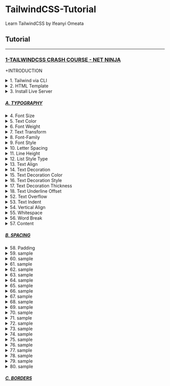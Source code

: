 # TailwindCSS-Tutorial
Learn TailwindCSS by Ifeanyi Omeata

## Tutorial

---

### [1-TAILWINDCSS CRASH COURSE - NET NINJA](#)

+INTRODUCTION

<details>
  <summary>1. Tailwind via CLI </summary>

Check Node Version:

```bash
node -v
```

Create package.json file:

```bash
npm init -y
```

Install Tailwind CSS:

```bash
npm install -D tailwindcss
```

Create a tailwind.config.js file:

```bash
npx tailwindcss init
```

Configure your template paths:

tailwind.config.js:

```javascript
/** @type {import('tailwindcss').Config} */
module.exports = {
  content: ["./public/*.{html,js}"],
  //content: ["./src/**/*.{html,js}"],
  theme: {
    extend: {},
  },
  plugins: [],
}
```

Add the Tailwind directives to your CSS:

src/styles.css:

```css
@tailwind base;
@tailwind components;
@tailwind utilities;
```

Setup Package.json build:

package.json:

```json
"scripts": {
    "build-css": "tailwindcss build -i src/styles.css -o public/styles.css --watch"
  },
```

```json
{
  "name": "ninjafood",
  "version": "1.0.0",
  "description": "",
  "main": "index.js",
  "scripts": {
    "build-css": "tailwindcss build -i src/styles.css -o public/styles.css --watch"
  },
  "keywords": [],
  "author": "",
  "license": "ISC",
  "devDependencies": {
    "tailwindcss": "^3.2.4"
  }
}
```

Start the Tailwind CLI build process:

```bash
npm run build-css
```

```bash
npx tailwindcss -i ./src/styles.css -o ./public/styles.css --watch
npx tailwindcss -i ./src/input.css -o ./dist/output.css --watch
```

Compile and minify your CSS for production:

```bash
npx tailwindcss -i ./src/styles.css -o ./public/styles.css --minify
```

</details>

<details>
  <summary>2. HTML Template</summary>

public/index.html:

```html
<html lang="en">
<head>
  <meta charset="UTF-8">
  <meta name="viewport" content="width=device-width, initial-scale=1.0">
  <title>Document</title>
  <link rel="stylesheet" href="styles.css">
</head>
<body class="text-gray-600">

    <div>
        <div>
        <nav>
            <div>
            <h1 class="font-bold uppercase">
                <a href="/">Food Ninja</a>
            </h1>
            </div>
            <ul>
            <li class="text-gray-700 font-bold">
                <a href="#">
                <span>Home</span>
                </a>
            </li>
            <li>
                <a href="#">
                <span>About</span>
                </a>
            </li>
            <li>
                <a href="#">
                <span>Contact</span>
                </a>
            </li>
            </ul>
        </nav>
        </div>

        <main>
        <div>
            <a href="#">Log in</a>
            <a href="#">Sign up</a>
        </div>

        <header>
            <h2 class="text-gray-700 text-6xl font-semibold">Recipes</h2>
            <h3 class="text-2xl font-semibold">For Ninjas</h3>
        </header>

        <div>
            <h4 class="font-bold">Latest Recipes</h4>

            <div>
            <!-- cards go here -->
            <div>
                <img src="img/stew.jpeg" alt="stew">
                <div>
                <span>5 Bean Chili Stew</span>
                <span>Recipe by Mario</span>
                </div>
            </div>
            </div>

            <h4 class="font-bold">Most Popular</h4>

            <div>
            <!-- cards go here -->
            </div>
        </div>

        <div>
            <div>Load more</div>
        </div>
        </main>
    </div>

</body>
</html>
```

</details>

<details>
  <summary>3. Install Live Server</summary>

```bash
npm install -g live-server
```

Run Live Server:

```bash
live-server public
```

</details>

##### [A. TYPOGRAPHY](#)

<details>
  <summary>4. Font Size</summary>

```html
<p class="text-sm ...">The quick brown fox ...</p>
<p class="text-base ...">The quick brown fox ...</p>
<p class="text-lg ...">The quick brown fox ...</p>
<p class="text-xl ...">The quick brown fox ...</p>
<p class="text-2xl ...">The quick brown fox ...</p>
```

```bash
Class                   Properties

text-xs	                font-size: 0.75rem; /* 12px */
                        line-height: 1rem; /* 16px */

text-sm	                font-size: 0.875rem; /* 14px */
                        line-height: 1.25rem; /* 20px */

text-base	            font-size: 1rem; /* 16px */
                        line-height: 1.5rem; /* 24px */

text-lg	                font-size: 1.125rem; /* 18px */
                        line-height: 1.75rem; /* 28px */

text-xl	                font-size: 1.25rem; /* 20px */
                        line-height: 1.75rem; /* 28px */

text-2xl	            font-size: 1.5rem; /* 24px */
                        line-height: 2rem; /* 32px */

text-3xl	            font-size: 1.875rem; /* 30px */
                        line-height: 2.25rem; /* 36px */

text-4xl	            font-size: 2.25rem; /* 36px */
                        line-height: 2.5rem; /* 40px */

text-5xl	            font-size: 3rem; /* 48px */
                        line-height: 1;

text-6xl	            font-size: 3.75rem; /* 60px */
                        line-height: 1;

text-7xl	            font-size: 4.5rem; /* 72px */
                        line-height: 1;

text-8xl	            font-size: 6rem; /* 96px */
                        line-height: 1;

text-9xl	            font-size: 8rem; /* 128px */
                        line-height: 1;
```

On Hover:

```html
<a class="text-4xl hover:text-base" href="/">Food Ninja</a>

<p class="text-sm hover:text-base">
  <!-- ... -->
</p>
```

On Media queries:

```html
<a class="text-4xl lg:text-9xl" href="/">Food Ninja</a>

<p class="text-sm md:text-base">
  <!-- ... -->
</p>
```

```html

Breakpoint prefix	        Minimum width	        CSS
sm	                        640px	                @media (min-width: 640px) { ... }
md	                        768px	                @media (min-width: 768px) { ... }
lg	                        1024px	                @media (min-width: 1024px) { ... }
xl	                        1280px	                @media (min-width: 1280px) { ... }
2xl	                        1536px	                @media (min-width: 1536px) { ... }
```



Font Size Custom Values:

```html
<a class="text-base lg:text-5base" href="/">Food Ninja</a>
```

tailwind.config.js:

```js
/** @type {import('tailwindcss').Config} */
module.exports = {
  content: ["./public/*.{html,js}"],
  theme: {
    fontSize: {
      'xs': '.75rem',
      'sm': '.875rem',
      'base': '1rem',
      '2base': '2rem',
      '3base': '3rem',
      '4base': '4rem',
      '5base': '5rem',
      'lg': '1.125rem',
      'xl': '1.25rem',
      '2xl': '1.5rem',
      '3xl': '1.875rem',
      '4xl': '2.25rem',
      '5xl': '3rem',
      '6xl': '3.75rem',
      '7xl': '4.5rem',
      '8xl': '6rem',
      '9xl': '8rem',
    },
    extend: {},
  },
  plugins: [],
}
```

Providing a default line-height:

The form => [fontSize, lineHeight]

```js
module.exports = {
  theme: {
    fontSize: {
      sm: ['14px', '20px'],
      base: ['16px', '24px'],
      lg: ['20px', '28px'],
      xl: ['24px', '32px'],
    }
  }
}
```

Also provide default letter-spacing and font-weight values:

The form => [fontSize, { lineHeight?, letterSpacing?, fontWeight? }]

```js
module.exports = {
  theme: {
    fontSize: {
      '2xl': ['1.5rem', {
        lineHeight: '2rem',
        letterSpacing: '-0.01em',
        fontWeight: '500',
      }],
      '3xl': ['1.875rem', {
        lineHeight: '2.25rem',
        letterSpacing: '-0.02em',
        fontWeight: '700',
      }],
    }
  }
}
```

Exact Values:

```html
<a class="text-[32px] lg:text-[8rem]" href="/">Food Ninja</a>

<p class="text-[14px]">
  <!-- ... -->
</p>
```

</details>

<details>
  <summary>5. Text Color</summary>

```html
<p class="text-sky-400">The quick brown fox...</p>
```

```bash
text-sky-50
text-sky-100
text-sky-200
text-sky-300
text-sky-400
text-sky-500
text-sky-600
text-sky-700
text-sky-800
text-sky-900
```

Color Choices:

```bash
text-slate-50
text-gray-50
text-zinc-50
text-neutral-50
text-stone-50
text-red-50
text-orange-50
text-amber-50
text-yellow-50
text-lime-50
text-green-50
text-emerald-50
text-teal-50
text-cyan-50
text-sky-50
text-blue-50
text-indigo-50
text-violet-50
text-purple-50
text-fuchsia-50
text-pink-50
text-rose-50
```

Default Color settings:

```html
text-inherit
text-current
text-transparent
text-black
text-white
```

Text Color Opacity:

```html
<p class="text-sky-400/100">The quick brown fox...</p>
<p class="text-sky-400/75">The quick brown fox...</p>
<p class="text-sky-400/50">The quick brown fox...</p>
<p class="text-sky-400/25">The quick brown fox...</p>
<p class="text-sky-400/0">The quick brown fox...</p>
```

```html
<p class="text-blue-600/[.06]">The quick brown fox...</p>
```

On Hover:

```html
<p class="text-slate-400 hover:text-sky-400">The quick brown fox...</p>
```

On Media queries:

```html
<p class="text-slate-400 lg:text-sky-400">The quick brown fox...</p>
```

Custom Values:

```html
<h2 class="text-exclusive text-6xl font-semibold">Recipes</h2>
```

tailwind.config.js:

```js
module.exports = {
  theme: {
    extend: {
      colors: {
        'exclusive': '#243c5a',
      },
    }
  }
}
```

Exact Values:

```html
<h2 class="text-[#50d71e] text-6xl font-semibold">Recipes</h2>

<p class="text-[#50d71e]">
  <!-- ... -->
</p>
```

</details>

<details>
  <summary>6. Font Weight</summary>

```html
Class                           Properties

font-thin	                    font-weight: 100;
font-extralight	                    font-weight: 200;
font-light	                    font-weight: 300;
font-normal	                    font-weight: 400;
font-medium	                    font-weight: 500;
font-semibold	                    font-weight: 600;
font-bold	                    font-weight: 700;
font-extrabold	                    font-weight: 800;
font-black	                    font-weight: 900;
```

```html
<p class="font-light ...">The quick brown fox ...</p>
<p class="font-normal ...">The quick brown fox ...</p>
<p class="font-medium ...">The quick brown fox ...</p>
<p class="font-semibold ...">The quick brown fox ...</p>
<p class="font-bold ...">The quick brown fox ...</p>
```

Custom Values:

```html
<h2 class="text-[#30638E] text-6xl font-extreme">Recipes</h2>
```

tailwind.config.js:

```js
module.exports = {
  theme: {
    fontWeight: {
      hairline: 100,
      'extra-light': 100,
      thin: 200,
      light: 300,
      normal: 400,
      medium: 500,
      semibold: 600,
      bold: 700,
      extrabold: 800,
      'extra-bold': 800,
      black: 900,
      'extreme': 900,
    }
  }
}
```

Exact Values:

```html
<h2 class="text-[#30638E] text-6xl font-[900]">Recipes</h2>

<p class="font-[100]">
  <!-- ... -->
</p>
```

</details>

<details>
  <summary>7. Text Transform</summary>

```html
Class                       Properties
uppercase	                text-transform: uppercase;
lowercase	                text-transform: lowercase;
capitalize	                text-transform: capitalize;
normal-case	                text-transform: none;
```

```html
<p class="normal-case ...">The quick brown fox ...</p>
<p class="uppercase ...">The quick brown fox ...</p>
<p class="lowercase ...">The quick brown fox ...</p>
<p class="capitalize ...">The quick brown fox ...</p>
```

On Hover:

```html
<h2 class="text-[#30638E] text-6xl font-[900] hover:uppercase">Recipes</h2>
```

On Media queries:

```html
<h2 class="text-[#30638E] text-6xl font-[900] lg:uppercase">Recipes</h2>
```

</details>

<details>
  <summary>8. Font-Family</summary>

```html
Class                       Properties

font-sans	                font-family: ui-sans-serif, system-ui, -apple-system,
                            BlinkMacSystemFont, "Segoe UI", Roboto, "Helvetica Neue", Arial, "Noto Sans", sans-serif, "Apple Color Emoji", "Segoe UI Emoji", "Segoe UI Symbol", "Noto Color Emoji";
font-serif	                font-family: ui-serif, Georgia, Cambria, "Times New Roman",
                            Times, serif;
font-mono	                font-family: ui-monospace, SFMono-Regular, Menlo, Monaco,
                            Consolas, "Liberation Mono", "Courier New", monospace;
```

```html
<p class="font-sans ...">The quick brown fox ...</p>
<p class="font-serif ...">The quick brown fox ...</p>
<p class="font-mono ...">The quick brown fox ...</p>
```

On Hover:

```html
<p class="font-sans hover:font-serif">
  <!-- ... -->
</p>
```

On Media queries:

```html
<p class="font-sans md:font-serif">
  <!-- ... -->
</p>
```

Custom Values:

tailwind.config.js:

```js
module.exports = {
  theme: {
    fontFamily: {
      'sans': ['ui-sans-serif', 'system-ui', ...],
      'serif': ['ui-serif', 'Georgia', ...],
      'mono': ['ui-monospace', 'SFMono-Regular', ...],
      'display': ['Oswald', ...],
      'body': ['"Open Sans"', ...],
    }
  }
}
```

```js
{
  // Array format:
  'sans': ['Helvetica', 'Arial', 'sans-serif'],

  // Comma-delimited format:
  'sans': 'Helvetica, Arial, sans-serif',
}
```

Exact Values:

```html
<h2 class="text-[#30638E] text-6xl font-[900] lg:uppercase font-['Open_Sans']">Recipes</h2>

<p class="font-['Open_Sans']">
  <!-- ... -->
</p>
```

Base Values:

styles.css:

```css
@tailwind base;
@tailwind components;
@tailwind utilities;

@layer base {
  html {
    font-family: Proxima Nova, system-ui, sans-serif;
  }
}
```

</details>

<details>
  <summary>9. Font Style </summary>

```html
Class               Properties

italic	            font-style: italic;
not-italic	        font-style: normal;
```

```html
<p class="italic ...">The quick brown fox ...</p>
<p class="not-italic ...">The quick brown fox ...</p>
```

On Hover:

```html
<h2 class="text-[#30638E] text-6xl font-[900] hover:italic">Recipes</h2>

<p class="italic hover:not-italic">
  <!-- ... -->
</p>
```

On Media queries:

```html
<h2 class="text-[#30638E] text-6xl font-[900] lg:italic">Recipes</h2>

<p class="italic md:not-italic">
  <!-- ... -->
</p>
```

</details>

<details>
  <summary>10. Letter Spacing</summary>

```html
Class                   Properties

tracking-tighter	    letter-spacing: -0.05em;
tracking-tight	        letter-spacing: -0.025em;
tracking-normal	        letter-spacing: 0em;
tracking-wide	        letter-spacing: 0.025em;
tracking-wider	        letter-spacing: 0.05em;
tracking-widest	        letter-spacing: 0.1em;
```

```html
<p class="tracking-tight ...">The quick brown fox ...</p>
<p class="tracking-normal ...">The quick brown fox ...</p>
<p class="tracking-wide ...">The quick brown fox ...</p>
```

Using negative values:

```html
<p class="-tracking-2">The quick brown fox ...</p>
```

tailwind.config.js:

```js
module.exports = {
  theme: {
    letterSpacing: {
      '1': '0em',
      '2': '0.025em',
      '3': '0.05em',
      '4': '0.1em',
    }
  }
}
```

On Hover:

```html
<p class="tracking-tight hover:tracking-wide">
  <!-- ... -->
</p>
```

On Media queries:

```html
<p class="tracking-tight md:tracking-wide">
  <!-- ... -->
</p>
```

Custom Values:

tailwind.config.js:

```js
module.exports = {
  theme: {
    letterSpacing: {
      tightest: '-.075em',
      tighter: '-.05em',
      tight: '-.025em',
      normal: '0',
      wide: '.025em',
      wider: '.05em',
      widest: '.1em',
      widest: '.25em',
    }
  }
}
```

Exact Values:

```html
<h2 class="text-[#30638E] text-6xl font-[900] tracking-[.25em]">Recipes</h2>
```

</details>

<details>
  <summary>11. Line Height</summary>

```html
Class               Properties
leading-3	        line-height: .75rem; /* 12px */
leading-4	        line-height: 1rem; /* 16px */
leading-5	        line-height: 1.25rem; /* 20px */
leading-6	        line-height: 1.5rem; /* 24px */
leading-7	        line-height: 1.75rem; /* 28px */
leading-8	        line-height: 2rem; /* 32px */
leading-9	        line-height: 2.25rem; /* 36px */
leading-10	        line-height: 2.5rem; /* 40px */
leading-none	    line-height: 1;
leading-tight	    line-height: 1.25;
leading-snug	    line-height: 1.375;
leading-normal	    line-height: 1.5;
leading-relaxed	    line-height: 1.625;
leading-loose	    line-height: 2;
```

```html
<p class="leading-normal ...">So I started to walk into the water...</p>
<p class="leading-relaxed ...">So I started to walk into the water...</p>
<p class="leading-loose ...">So I started to walk into the water...</p>
```

```html
<p class="leading-6 ...">So I started to walk into the water...</p>
<p class="leading-7 ...">So I started to walk into the water...</p>
<p class="leading-8 ...">So I started to walk into the water...</p>
```

On Hover:

```html
<h3 class="text-2xl font-semibold leading-none hover:leading-loose">For Ninjas</h3>
```

On Media queries:

```html
<h3 class="text-2xl font-semibold leading-none lg:leading-loose">For Ninjas</h3>
```

Custom Values:

tailwind.config.js:

```js
module.exports = {
  theme: {
    extend: {
      lineHeight: {
        'extra-loose': '2.5',
        '12': '3rem',
      }
    }
  }
}
```

Exact Values:

```html
<h3 class="text-2xl font-semibold leading-[3rem]">For Ninjas</h3>
```

</details>

<details>
  <summary>12. List Style Type</summary>

```html
Class           Properties
list-none	    list-style-type: none;
list-disc	    list-style-type: disc;
list-decimal	    list-style-type: decimal;
```

```html
<ul class="list-disc list-inside">
  <li>Now this is a story all about how, my life got flipped-turned upside down</li>
  <!-- ... -->
</ul>

<ol class="list-decimal list-inside">
  <li>Now this is a story all about how, my life got flipped-turned upside down</li>
  <!-- ... -->
</ol>

<ul class="list-none list-inside">
  <li>Now this is a story all about how, my life got flipped-turned upside down</li>
  <!-- ... -->
</ul>
```

On Hover:

```html
<ol class="list-none hover:list-decimal list-inside">
    <li>Now this is a story all about how, my life got flipped-turned upside down</li>
    <li>Now this is a story all about how, my life got flipped-turned upside down</li>
</ol>
```

On Media queries:

```html
<ol class="list-none lg:list-decimal list-inside">
    <li>Now this is a story all about how, my life got flipped-turned upside down</li>
    <li>Now this is a story all about how, my life got flipped-turned upside down</li>
</ol>
```

Custom Values:

tailwind.config.js:

```js
module.exports = {
  theme: {
    listStyleType: {
      none: 'none',
      disc: 'disc',
      decimal: 'decimal',
      square: 'square',
      roman: 'upper-roman',
    }
  }
}
```

Exact Values:

```html
 <ol class="list-[upper-roman] list-inside">
    <li>Now this is a story all about how, my life got flipped-turned upside down</li>
    <li>Now this is a story all about how, my life got flipped-turned upside down</li>
</ol>
```

List Style Position:

```html
Class               Properties
list-inside	        list-style-position: inside;
list-outside	        list-style-position: outside;
```

```html
<ul class="list-inside ...">
  <li>5 cups chopped Porcini mushrooms</li>
  <!-- ... -->
</ul>

<ul class="list-outside ...">
  <li>5 cups chopped Porcini mushrooms</li>
  <!-- ... -->
</ul>
```

</details>

<details>
  <summary>13. Text Align</summary>

```html
Class           Properties
text-left	    text-align: left;
text-center	    text-align: center;
text-right	    text-align: right;
text-justify	    text-align: justify;
text-start	    text-align: start;
text-end	    text-align: end;
```

```html
<p class="text-left ...">So I started to walk into the water...</p>
<p class="text-center ...">So I started to walk into the water...</p>
<p class="text-right ...">So I started to walk into the water...</p>
<p class="text-justify ...">So I started to walk into the water...</p>
```

On Hover:

```html
<p class="text-left hover:text-center">So I started to walk into the water...</p>
```

On Media queries:

```html
<p class="text-left lg:text-center">So I started to walk into the water...</p>
```

</details>

<details>
  <summary>14. Text Decoration</summary>

```html
Class           Properties

underline	    text-decoration-line: underline;
overline	    text-decoration-line: overline;
line-through	    text-decoration-line: line-through;
no-underline	    text-decoration-line: none;
```

```html
<p class="underline ...">The quick brown fox ...</p>
<p class="overline ...">The quick brown fox ...</p>
<p class="line-through ...">The quick brown fox ...</p>
<p class="no-underline ...">The quick brown fox ...</p>
```

On Hover:

```html
<a href="#" class="no-underline hover:underline">This is a sentence.</a>
```

On Media queries:

```html
<a href="#" class="no-underline lg:underline">This is a sentence.</a>
```

</details>

<details>
  <summary>15. Text Decoration Color</summary>

```html
Class                       Properties
decoration-inherit	        text-decoration-color: inherit;
decoration-current	        text-decoration-color: currentColor;
decoration-transparent	        text-decoration-color: transparent;
decoration-black	        text-decoration-color: #000;
decoration-white	        text-decoration-color: #fff;
decoration-slate-50	        text-decoration-color: #f8fafc;
decoration-slate-100	        text-decoration-color: #f1f5f9;
decoration-slate-200	        text-decoration-color: #e2e8f0;
decoration-slate-300	        text-decoration-color: #cbd5e1;
decoration-slate-400	        text-decoration-color: #94a3b8;
decoration-slate-500	        text-decoration-color: #64748b;
decoration-slate-600	        text-decoration-color: #475569;
decoration-slate-700	        text-decoration-color: #334155;
decoration-slate-800	        text-decoration-color: #1e293b;
decoration-slate-900	        text-decoration-color: #0f172a;
```

```html
<div>
  <p>
    I’m Derek, an astro-engineer based in Tattooine. I like to build X-Wings at
    <a class="underline decoration-sky-500">My Company, Inc</a>.
    Outside of work, I like to <a class="underline decoration-pink-500">watch
    pod-racing</a> and have <a class="underline decoration-indigo-500">light-saber</a> fights.
  </p>
</div>
```

Changing the opacity:

```html
<div>
  <p>
    I’m Derek, an astro-engineer based in Tattooine. I like to build X-Wings at
    <a class="underline decoration-sky-500/30">My Company, Inc</a>.
    Outside of work, I like to <a class="underline decoration-pink-500/30">watch
    pod-racing</a> and have <a class="underline decoration-indigo-500/30">light-saber</a> fights.
  </p>
</div>
```

```html
<strong class="underline decoration-sky-500/[.33]"></strong>
```

On Hover:

```html
<p class="underline decoration-sky-600 hover:decoration-blue-400">
  <!-- ... -->
</p>
```

```html
<a href="#" class="no-underline hover:underline hover:decoration-pink-700">This is a sentence.</a>
```

On Media queries:

```html
<p class="underline decoration-sky-600 md:decoration-blue-400">
  <!-- ... -->
</p>
```

Custom Values:

tailwind.config.js:

```js
module.exports = {
  theme: {
    extend: {
      colors: {
        'regal-blue': '#243c5a',
      },
    }
  }
}
```

Exact values:

```html
<p class="decoration-[#50d71e]">
  <!-- ... -->
</p>
```

</details>

<details>
  <summary>16. Text Decoration Style</summary>

```html
Class                   Properties

decoration-solid	    text-decoration-style: solid;
decoration-double	    text-decoration-style: double;
decoration-dotted	    text-decoration-style: dotted;
decoration-dashed	    text-decoration-style: dashed;
decoration-wavy	        text-decoration-style: wavy;
```

```html
<p class="underline decoration-solid ...">The quick brown fox...</p>
<p class="underline decoration-double ...">The quick brown fox...</p>
<p class="underline decoration-dotted ...">The quick brown fox...</p>
<p class="underline decoration-dashed ...">The quick brown fox...</p>
<p class="underline decoration-wavy ...">The quick brown fox...</p>
```

On Hover:

```html
<p class="underline hover:decoration-dashed">
  <!-- ... -->
</p>
```

On Media Queries:

```html
<p class="underline md:decoration-dashed">
  <!-- ... -->
</p>
```

</details>

<details>
  <summary>17. Text Decoration Thickness</summary>

```html
Class                   Properties

decoration-auto	        text-decoration-thickness: auto;
decoration-from-font	text-decoration-thickness: from-font;
decoration-0	        text-decoration-thickness: 0px;
decoration-1	        text-decoration-thickness: 1px;
decoration-2	        text-decoration-thickness: 2px;
decoration-4	        text-decoration-thickness: 4px;
decoration-8	        text-decoration-thickness: 8px;
```

```html
<p class="underline decoration-1 ...">The quick brown fox...</p>
<p class="underline decoration-2 ...">The quick brown fox...</p>
<p class="underline decoration-4 ...">The quick brown fox...</p>
```

On Hover:

```html
<p class="underline hover:decoration-4">
  <!-- ... -->
</p>
```

On Media queries:

```html
<p class="underline md:decoration-4">
  <!-- ... -->
</p>
```

Custom Values:

tailwind.config.js:

```js

module.exports = {
  theme: {
    extend: {
      textDecorationThickness: {
        3: '3px',
      }
    }
  }
}
```

Exact values:

```html
<p class="decoration-[3px]">
  <!-- ... -->
</p>
```

</details>

<details>
  <summary>18. Text Underline Offset</summary>

```html
Class                       Properties
underline-offset-auto	    text-underline-offset: auto;
underline-offset-0	    text-underline-offset: 0px;
underline-offset-1	    text-underline-offset: 1px;
underline-offset-2	    text-underline-offset: 2px;
underline-offset-4	    text-underline-offset: 4px;
underline-offset-8	    text-underline-offset: 8px;
```

```html
<p class="underline underline-offset-1 ...">The quick brown fox...</p>
<p class="underline underline-offset-2 ...">The quick brown fox...</p>
<p class="underline underline-offset-4 ...">The quick brown fox...</p>
<p class="underline underline-offset-8 ...">The quick brown fox...</p>
```

On Hover:

```html
<p class="underline hover:underline-offset-4">
  <!-- ... -->
</p>
```

On Media queries:

```html
<p class="underline md:underline-offset-4">
  <!-- ... -->
</p>
```

Custom Values:

tailwind.config.js:

```js
module.exports = {
  theme: {
    extend: {
      textUnderlineOffset: {
        3: '3px',
      }
    }
  }
}
```

Exact Values:

```html
<p class="underline-offset-[3px]">
  <!-- ... -->
</p>
```

</details>

<details>
  <summary>52. Text Overflow</summary>

```html
Class               Properties

truncate	    overflow: hidden;
                    text-overflow: ellipsis;
                    white-space: nowrap;
text-ellipsis	    text-overflow: ellipsis;
text-clip	    text-overflow: clip;
```

```html
<p class="truncate ...">...</p>
<p class="text-ellipsis overflow-hidden ...">...</p>
<p class="text-clip overflow-hidden ...">...</p>
```

On Hover:

```html
<p class="truncate hover:text-clip">
  <!-- ... -->
</p>
```

On Media queries:

```html
<p class="truncate md:text-clip">
  <!-- ... -->
</p>
```

</details>

<details>
  <summary>53. Text Indent</summary>

```html
Class       Properties
indent-0	text-indent: 0px;
indent-px	text-indent: 1px;
indent-0.5	text-indent: 0.125rem; /* 2px */
indent-1	text-indent: 0.25rem; /* 4px */
indent-1.5	text-indent: 0.375rem; /* 6px */
indent-2	text-indent: 0.5rem; /* 8px */
indent-2.5	text-indent: 0.625rem; /* 10px */
indent-3	text-indent: 0.75rem; /* 12px */
indent-3.5	text-indent: 0.875rem; /* 14px */
indent-4	text-indent: 1rem; /* 16px */
indent-5	text-indent: 1.25rem; /* 20px */
indent-6	text-indent: 1.5rem; /* 24px */
indent-7	text-indent: 1.75rem; /* 28px */
indent-8	text-indent: 2rem; /* 32px */
indent-9	text-indent: 2.25rem; /* 36px */
indent-10	text-indent: 2.5rem; /* 40px */
indent-11	text-indent: 2.75rem; /* 44px */
indent-12	text-indent: 3rem; /* 48px */
indent-14	text-indent: 3.5rem; /* 56px */
indent-16	text-indent: 4rem; /* 64px */
indent-20	text-indent: 5rem; /* 80px */
indent-24	text-indent: 6rem; /* 96px */
indent-28	text-indent: 7rem; /* 112px */
indent-32	text-indent: 8rem; /* 128px */
indent-36	text-indent: 9rem; /* 144px */
indent-40	text-indent: 10rem; /* 160px */
indent-44	text-indent: 11rem; /* 176px */
indent-48	text-indent: 12rem; /* 192px */
indent-52	text-indent: 13rem; /* 208px */
indent-56	text-indent: 14rem; /* 224px */
indent-60	text-indent: 15rem; /* 240px */
indent-64	text-indent: 16rem; /* 256px */
indent-72	text-indent: 18rem; /* 288px */
indent-80	text-indent: 20rem; /* 320px */
indent-96	text-indent: 24rem; /* 384px */
```

```html
<p class="indent-8">
  So I started to walk into the water. I won't lie to you boys, I was
  terrified. But I pressed on, and as I made my way past the breakers
  a strange calm came over me. I don't know if it was divine intervention
  or the kinship of all living things but I tell you Jerry at that moment,
  I <em>was</em> a marine biologist.
</p>
```

```html
<div class="-indent-8">
  So I started to walk into the water. I won't lie to...
</div>
```

On Hover:

```html
<div class="indent-4 hover:indent-8">
  <!-- ... -->
</div>
```

On Media queries:

```html
<div class="indent-4 md:indent-8">
  <!-- ... -->
</div>
```

Custom Values:

tailwind.config.js:

```js
module.exports = {
  theme: {
    extend: {
      spacing: {
        '128': '32rem',
      }
    }
  }
}
```

```js
module.exports = {
  theme: {
    extend: {
      textIndent: {
        '128': '32rem',
      }
    }
  }
}
```

Exact Values:

```html
<div class="indent-[50%]">
  <!-- ... -->
</div>
```

</details>

<details>
  <summary>54. Vertical Align</summary>

```html
Class                   Properties
align-baseline	        vertical-align: baseline;
align-top	        vertical-align: top;
align-middle	        vertical-align: middle;
align-bottom	        vertical-align: bottom;
align-text-top	        vertical-align: text-top;
align-text-bottom	vertical-align: text-bottom;
align-sub	        vertical-align: sub;
align-super	        vertical-align: super;
```

```html
<span class="inline-block align-baseline ...">...</span>
<span class="inline-block align-top ...">...</span>
<span class="inline-block align-middle ...">...</span>
<span class="inline-block align-bottom ...">...</span>
<span class="inline-block align-text-top ...">...</span>
<span class="inline-block align-text-bottom ...">...</span>
```

On Hover:

```html
<p class="align-middle hover:align-top">
  <!-- ... -->
</p>
```

On Media queries:

```html
<p class="align-middle md:align-top">
  <!-- ... -->
</p>
```

Exact Values:

```html
<div class="align-[4px]">
  <!-- ... -->
</div>
```

</details>

<details>
  <summary>55. Whitespace</summary>

```html
Class                           Properties
whitespace-normal	        white-space: normal;
whitespace-nowrap	        white-space: nowrap;
whitespace-pre	                white-space: pre;
whitespace-pre-line	        white-space: pre-line;
whitespace-pre-wrap	        white-space: pre-wrap;
```

Normal -
Use whitespace-normal to cause text to wrap normally within an element. Newlines and spaces will be collapsed.

```html
<div class="w-3/4 ...">
  <div class="whitespace-normal ...">Hey everyone!

It's almost 2022       and we still don't know if there is aliens living among us, or do we? Maybe the person writing this is an alien.

You will never know.</div>
</div>
```

No Wrap -
Use whitespace-nowrap to prevent text from wrapping within an element. Newlines and spaces will be collapsed.

```html
<div class="w-3/4 overflow-x-auto ...">
  <div class="whitespace-nowrap ...">Hey everyone!

It's almost 2022       and we still don't know if there is aliens living among us, or do we? Maybe the person writing this is an alien.

You will never know.</div>
</div>
```

Pre -
Use whitespace-pre to preserve newlines and spaces within an element. Text will not be wrapped.

```html
<div class="w-3/4 overflow-x-auto ...">
  <div class="whitespace-pre ...">Hey everyone!

It's almost 2022       and we still don't know if there is aliens living among us, or do we? Maybe the person writing this is an alien.

You will never know.</div>
</div>
```

Pre Line -
Use whitespace-pre-line to preserve newlines but not spaces within an element. Text will be wrapped normally.

```html
<div class="w-3/4 ...">
  <div class="whitespace-pre-line ...">Hey everyone!

It's almost 2022       and we still don't know if there is aliens living among us, or do we? Maybe the person writing this is an alien.

You will never know.</div>
</div>
```

Pre Wrap -
Use whitespace-pre-wrap to preserve newlines and spaces within an element. Text will be wrapped normally.

```html
<div class="w-3/4 ...">
  <div class="whitespace-pre-wrap ...">Hey everyone!

It's almost 2022       and we still don't know if there is aliens living among us, or do we? Maybe the person writing this is an alien.

You will never know.</div>
</div>
```

On Hover:

```html
<div class="whitespace-normal hover:whitespace-pre">
  <!-- ... -->
</div>
```

On Media queries:

```html
<div class="whitespace-normal md:whitespace-pre">
  <!-- ... -->
</div>
```

</details>

<details>
  <summary>56. Word Break</summary>

```html
Class                   Properties
break-normal	        overflow-wrap: normal;
word-break:             normal;
break-words	        overflow-wrap: break-word;
break-all	        word-break: break-all;
break-keep	        word-break: keep-all;
```

```html
<p class="break-normal ...">...</p>
<p class="break-words ...">...</p>
<p class="break-all ...">...</p>
```

On Hover:

```html
<p class="break-normal hover:break-all">
  <!-- ... -->
</p>
```

On Media queries:

```html
<p class="break-normal md:break-all">
  <!-- ... -->
</p>
```

</details>

<details>
  <summary>57. Content</summary>

```html
Class               Properties
content-none	    content: none;
```

Setting a pseudo-element's content:

```html
Higher resolution means more than just a better-quality image. With a Retina
6K display, <a class="text-sky-400 after:content-['_↗'] ..." href="https://www.
apple.com/pro-display-xdr/" target="_blank">Pro Display XDR</a> gives you
nearly 40 percent more screen real estate than a 5K display.
```

Referencing an attribute value:

```html
<div before="Hello World" class="before:content-[attr(before)]">
  <!-- ... -->
</div>
```

Using spaces and underscores:

```html
<div class="before:content-['Hello_World']">
  <!-- ... -->
</div>
```

```html
<div class="before:content-['Hello\_World']">
  <!-- ... -->
</div>
```

On Hover:

```html
<div class="before:content-['Not_Hovering'] hover:before:content-['Hovering']">
  <!-- ... -->
</div>
```

On Media queries:

```html
<div class="before:content-['Mobile'] md:before:content-['Desktop']">
  <!-- ... -->
</div>
```

Custom Values:

tailwind.config.js:

```js
module.exports = {
  theme: {
    extend: {
      content: {
        'link': 'url("/icons/link.svg")',
      },
    }
  }
}
```

Exact Values:

```html
<div class="before:content-['Hello_World']">
  <!-- ... -->
</div>
```

</details>

##### [B. SPACING](#)

<details>
  <summary>58. Padding</summary>

```html
Class                       Properties
p-0	                    padding: 0px;
px-0	                    padding-left: 0px;
                            padding-right: 0px;
py-0	                    padding-top: 0px;
                            padding-bottom: 0px;
pt-0	                    padding-top: 0px;
pr-0	                    padding-right: 0px;
pb-0	                    padding-bottom: 0px;
pl-0	                    padding-left: 0px;
p-px	                    padding: 1px;
px-px	                    padding-left: 1px;
                            padding-right: 1px;
py-px	                    padding-top: 1px;
                            padding-bottom: 1px;
pt-px	                    padding-top: 1px;
pr-px	                    padding-right: 1px;
pb-px	                    padding-bottom: 1px;
pl-px	                    padding-left: 1px;
p-0.5	                    padding: 0.125rem; /* 2px */
px-0.5	                    padding-left: 0.125rem; /* 2px */
                            padding-right: 0.125rem; /* 2px */
py-0.5	                    padding-top: 0.125rem; /* 2px */
                            padding-bottom: 0.125rem; /* 2px */
pt-0.5	                    padding-top: 0.125rem; /* 2px */
pr-0.5	                    padding-right: 0.125rem; /* 2px */
pb-0.5	                    padding-bottom: 0.125rem; /* 2px */
pl-0.5	                    padding-left: 0.125rem; /* 2px */
p-1	                        padding: 0.25rem; /* 4px */
px-1	                    padding-left: 0.25rem; /* 4px */
                            padding-right: 0.25rem; /* 4px */
py-1	                    padding-top: 0.25rem; /* 4px */
                            padding-bottom: 0.25rem; /* 4px */
pt-1	                    padding-top: 0.25rem; /* 4px */
pr-1	                    padding-right: 0.25rem; /* 4px */
pb-1	                    padding-bottom: 0.25rem; /* 4px */
pl-1	                    padding-left: 0.25rem; /* 4px */
p-1.5	                    padding: 0.375rem; /* 6px */
px-1.5	                    padding-left: 0.375rem; /* 6px */
                            padding-right: 0.375rem; /* 6px */
py-1.5	                    padding-top: 0.375rem; /* 6px */
                            padding-bottom: 0.375rem; /* 6px */
pt-1.5	                    padding-top: 0.375rem; /* 6px */
pr-1.5	                    padding-right: 0.375rem; /* 6px */
pb-1.5	                    padding-bottom: 0.375rem; /* 6px */
pl-1.5	                    padding-left: 0.375rem; /* 6px */
p-2	                        padding: 0.5rem; /* 8px */
px-2	                    padding-left: 0.5rem; /* 8px */
                            padding-right: 0.5rem; /* 8px */
py-2	                    padding-top: 0.5rem; /* 8px */
                            padding-bottom: 0.5rem; /* 8px */
pt-2	                    padding-top: 0.5rem; /* 8px */
pr-2	                    padding-right: 0.5rem; /* 8px */
pb-2	                    padding-bottom: 0.5rem; /* 8px */
pl-2	                    padding-left: 0.5rem; /* 8px */
p-2.5	                    padding: 0.625rem; /* 10px */
px-2.5	                    padding-left: 0.625rem; /* 10px */
                            padding-right: 0.625rem; /* 10px */
py-2.5	                    padding-top: 0.625rem; /* 10px */
                            padding-bottom: 0.625rem; /* 10px */
pt-2.5	                    padding-top: 0.625rem; /* 10px */
pr-2.5	                    padding-right: 0.625rem; /* 10px */
pb-2.5	                    padding-bottom: 0.625rem; /* 10px */
pl-2.5	                    padding-left: 0.625rem; /* 10px */
p-3	                        padding: 0.75rem; /* 12px */
px-3	                    padding-left: 0.75rem; /* 12px */
                            padding-right: 0.75rem; /* 12px */
py-3	                    padding-top: 0.75rem; /* 12px */
                            padding-bottom: 0.75rem; /* 12px */
pt-3	                    padding-top: 0.75rem; /* 12px */
pr-3	                    padding-right: 0.75rem; /* 12px */
pb-3	                    padding-bottom: 0.75rem; /* 12px */
pl-3	                    padding-left: 0.75rem; /* 12px */
p-3.5	                    padding: 0.875rem; /* 14px */
px-3.5	                    padding-left: 0.875rem; /* 14px */
                            padding-right: 0.875rem; /* 14px */
py-3.5	                    padding-top: 0.875rem; /* 14px */
                            padding-bottom: 0.875rem; /* 14px */
pt-3.5	                    padding-top: 0.875rem; /* 14px */
pr-3.5	                    padding-right: 0.875rem; /* 14px */
pb-3.5	                    padding-bottom: 0.875rem; /* 14px */
pl-3.5	                    padding-left: 0.875rem; /* 14px */
p-4	                        padding: 1rem; /* 16px */
px-4	                    padding-left: 1rem; /* 16px */
                            padding-right: 1rem; /* 16px */
py-4	                    padding-top: 1rem; /* 16px */
                            padding-bottom: 1rem; /* 16px */
pt-4	                    padding-top: 1rem; /* 16px */
pr-4	                    padding-right: 1rem; /* 16px */
pb-4	                    padding-bottom: 1rem; /* 16px */
pl-4	                    padding-left: 1rem; /* 16px */
p-5	                        padding: 1.25rem; /* 20px */
px-5	                    padding-left: 1.25rem; /* 20px */
                            padding-right: 1.25rem; /* 20px */
py-5	                    padding-top: 1.25rem; /* 20px */
                            padding-bottom: 1.25rem; /* 20px */
pt-5	                    padding-top: 1.25rem; /* 20px */
pr-5	                    padding-right: 1.25rem; /* 20px */
pb-5	                    padding-bottom: 1.25rem; /* 20px */
pl-5	                    padding-left: 1.25rem; /* 20px */
p-6	                        padding: 1.5rem; /* 24px */
px-6	                    padding-left: 1.5rem; /* 24px */
                            padding-right: 1.5rem; /* 24px */
py-6	                    padding-top: 1.5rem; /* 24px */
                            padding-bottom: 1.5rem; /* 24px */
pt-6	                    padding-top: 1.5rem; /* 24px */
pr-6	                    padding-right: 1.5rem; /* 24px */
pb-6	                    padding-bottom: 1.5rem; /* 24px */
pl-6	                    padding-left: 1.5rem; /* 24px */
p-7	                        padding: 1.75rem; /* 28px */
px-7	                    padding-left: 1.75rem; /* 28px */
                            padding-right: 1.75rem; /* 28px */
py-7	                    padding-top: 1.75rem; /* 28px */
                            padding-bottom: 1.75rem; /* 28px */
pt-7	                    padding-top: 1.75rem; /* 28px */
pr-7	                    padding-right: 1.75rem; /* 28px */
pb-7	                    padding-bottom: 1.75rem; /* 28px */
pl-7	                    padding-left: 1.75rem; /* 28px */
p-8	                        padding: 2rem; /* 32px */
px-8	                    padding-left: 2rem; /* 32px */
                            padding-right: 2rem; /* 32px */
py-8	                    padding-top: 2rem; /* 32px */
                            padding-bottom: 2rem; /* 32px */
pt-8	                    padding-top: 2rem; /* 32px */
pr-8	                    padding-right: 2rem; /* 32px */
pb-8	                    padding-bottom: 2rem; /* 32px */
pl-8	                    padding-left: 2rem; /* 32px */
p-9	                        padding: 2.25rem; /* 36px */
px-9	                    padding-left: 2.25rem; /* 36px */
                            padding-right: 2.25rem; /* 36px */
py-9	                    padding-top: 2.25rem; /* 36px */
                            padding-bottom: 2.25rem; /* 36px */
pt-9	                    padding-top: 2.25rem; /* 36px */
pr-9	                    padding-right: 2.25rem; /* 36px */
pb-9	                    padding-bottom: 2.25rem; /* 36px */
pl-9	                    padding-left: 2.25rem; /* 36px */
p-10	                    padding: 2.5rem; /* 40px */
px-10	                    padding-left: 2.5rem; /* 40px */
                            padding-right: 2.5rem; /* 40px */
py-10	                    padding-top: 2.5rem; /* 40px */
                            padding-bottom: 2.5rem; /* 40px */
pt-10	                    padding-top: 2.5rem; /* 40px */
pr-10	p                   adding-right: 2.5rem; /* 40px */
pb-10	                    padding-bottom: 2.5rem; /* 40px */
pl-10	                    padding-left: 2.5rem; /* 40px */
p-11	                    padding: 2.75rem; /* 44px */
px-11	                    padding-left: 2.75rem; /* 44px */
padding-right: 2.75rem; /* 44px */
py-11	padding-top: 2.75rem; /* 44px */
padding-bottom: 2.75rem; /* 44px */
pt-11	padding-top: 2.75rem; /* 44px */
pr-11	padding-right: 2.75rem; /* 44px */
pb-11	padding-bottom: 2.75rem; /* 44px */
pl-11	padding-left: 2.75rem; /* 44px */
p-12	padding: 3rem; /* 48px */
px-12	padding-left: 3rem; /* 48px */
padding-right: 3rem; /* 48px */
py-12	padding-top: 3rem; /* 48px */
padding-bottom: 3rem; /* 48px */
pt-12	padding-top: 3rem; /* 48px */
pr-12	padding-right: 3rem; /* 48px */
pb-12	padding-bottom: 3rem; /* 48px */
pl-12	padding-left: 3rem; /* 48px */
p-14	padding: 3.5rem; /* 56px */
px-14	padding-left: 3.5rem; /* 56px */
padding-right: 3.5rem; /* 56px */
py-14	padding-top: 3.5rem; /* 56px */
padding-bottom: 3.5rem; /* 56px */
pt-14	padding-top: 3.5rem; /* 56px */
pr-14	padding-right: 3.5rem; /* 56px */
pb-14	padding-bottom: 3.5rem; /* 56px */
pl-14	padding-left: 3.5rem; /* 56px */
p-16	padding: 4rem; /* 64px */
px-16	padding-left: 4rem; /* 64px */
padding-right: 4rem; /* 64px */
py-16	padding-top: 4rem; /* 64px */
padding-bottom: 4rem; /* 64px */
pt-16	padding-top: 4rem; /* 64px */
pr-16	padding-right: 4rem; /* 64px */
pb-16	padding-bottom: 4rem; /* 64px */
pl-16	padding-left: 4rem; /* 64px */
p-20	padding: 5rem; /* 80px */
px-20	padding-left: 5rem; /* 80px */
padding-right: 5rem; /* 80px */
py-20	padding-top: 5rem; /* 80px */
padding-bottom: 5rem; /* 80px */
pt-20	padding-top: 5rem; /* 80px */
pr-20	padding-right: 5rem; /* 80px */
pb-20	padding-bottom: 5rem; /* 80px */
pl-20	padding-left: 5rem; /* 80px */
p-24	padding: 6rem; /* 96px */
px-24	padding-left: 6rem; /* 96px */
padding-right: 6rem; /* 96px */
py-24	padding-top: 6rem; /* 96px */
padding-bottom: 6rem; /* 96px */
pt-24	padding-top: 6rem; /* 96px */
pr-24	padding-right: 6rem; /* 96px */
pb-24	padding-bottom: 6rem; /* 96px */
pl-24	padding-left: 6rem; /* 96px */
p-28	padding: 7rem; /* 112px */
px-28	padding-left: 7rem; /* 112px */
padding-right: 7rem; /* 112px */
py-28	padding-top: 7rem; /* 112px */
padding-bottom: 7rem; /* 112px */
pt-28	padding-top: 7rem; /* 112px */
pr-28	padding-right: 7rem; /* 112px */
pb-28	padding-bottom: 7rem; /* 112px */
pl-28	padding-left: 7rem; /* 112px */
p-32	padding: 8rem; /* 128px */
px-32	padding-left: 8rem; /* 128px */
padding-right: 8rem; /* 128px */
py-32	padding-top: 8rem; /* 128px */
padding-bottom: 8rem; /* 128px */
pt-32	padding-top: 8rem; /* 128px */
pr-32	padding-right: 8rem; /* 128px */
pb-32	padding-bottom: 8rem; /* 128px */
pl-32	padding-left: 8rem; /* 128px */
p-36	padding: 9rem; /* 144px */
px-36	padding-left: 9rem; /* 144px */
padding-right: 9rem; /* 144px */
py-36	padding-top: 9rem; /* 144px */
padding-bottom: 9rem; /* 144px */
pt-36	padding-top: 9rem; /* 144px */
pr-36	padding-right: 9rem; /* 144px */
pb-36	padding-bottom: 9rem; /* 144px */
pl-36	padding-left: 9rem; /* 144px */
p-40	padding: 10rem; /* 160px */
px-40	padding-left: 10rem; /* 160px */
padding-right: 10rem; /* 160px */
py-40	padding-top: 10rem; /* 160px */
padding-bottom: 10rem; /* 160px */
pt-40	padding-top: 10rem; /* 160px */
pr-40	padding-right: 10rem; /* 160px */
pb-40	padding-bottom: 10rem; /* 160px */
pl-40	padding-left: 10rem; /* 160px */
p-44	padding: 11rem; /* 176px */
px-44	padding-left: 11rem; /* 176px */
padding-right: 11rem; /* 176px */
py-44	padding-top: 11rem; /* 176px */
padding-bottom: 11rem; /* 176px */
pt-44	padding-top: 11rem; /* 176px */
pr-44	padding-right: 11rem; /* 176px */
pb-44	padding-bottom: 11rem; /* 176px */
pl-44	padding-left: 11rem; /* 176px */
p-48	padding: 12rem; /* 192px */
px-48	padding-left: 12rem; /* 192px */
padding-right: 12rem; /* 192px */
py-48	padding-top: 12rem; /* 192px */
padding-bottom: 12rem; /* 192px */
pt-48	padding-top: 12rem; /* 192px */
pr-48	padding-right: 12rem; /* 192px */
pb-48	padding-bottom: 12rem; /* 192px */
pl-48	padding-left: 12rem; /* 192px */
p-52	padding: 13rem; /* 208px */
px-52	padding-left: 13rem; /* 208px */
padding-right: 13rem; /* 208px */
py-52	padding-top: 13rem; /* 208px */
padding-bottom: 13rem; /* 208px */
pt-52	padding-top: 13rem; /* 208px */
pr-52	padding-right: 13rem; /* 208px */
pb-52	padding-bottom: 13rem; /* 208px */
pl-52	padding-left: 13rem; /* 208px */
p-56	padding: 14rem; /* 224px */
px-56	padding-left: 14rem; /* 224px */
padding-right: 14rem; /* 224px */
py-56	padding-top: 14rem; /* 224px */
padding-bottom: 14rem; /* 224px */
pt-56	padding-top: 14rem; /* 224px */
pr-56	padding-right: 14rem; /* 224px */
pb-56	padding-bottom: 14rem; /* 224px */
pl-56	padding-left: 14rem; /* 224px */
p-60	padding: 15rem; /* 240px */
px-60	padding-left: 15rem; /* 240px */
padding-right: 15rem; /* 240px */
py-60	padding-top: 15rem; /* 240px */
padding-bottom: 15rem; /* 240px */
pt-60	padding-top: 15rem; /* 240px */
pr-60	padding-right: 15rem; /* 240px */
pb-60	padding-bottom: 15rem; /* 240px */
pl-60	padding-left: 15rem; /* 240px */
p-64	padding: 16rem; /* 256px */
px-64	padding-left: 16rem; /* 256px */
padding-right: 16rem; /* 256px */
py-64	padding-top: 16rem; /* 256px */
padding-bottom: 16rem; /* 256px */
pt-64	padding-top: 16rem; /* 256px */
pr-64	padding-right: 16rem; /* 256px */
pb-64	padding-bottom: 16rem; /* 256px */
pl-64	padding-left: 16rem; /* 256px */
p-72	padding: 18rem; /* 288px */
px-72	padding-left: 18rem; /* 288px */
padding-right: 18rem; /* 288px */
py-72	padding-top: 18rem; /* 288px */
padding-bottom: 18rem; /* 288px */
pt-72	padding-top: 18rem; /* 288px */
pr-72	padding-right: 18rem; /* 288px */
pb-72	padding-bottom: 18rem; /* 288px */
pl-72	padding-left: 18rem; /* 288px */
p-80	padding: 20rem; /* 320px */
px-80	padding-left: 20rem; /* 320px */
padding-right: 20rem; /* 320px */
py-80	padding-top: 20rem; /* 320px */
padding-bottom: 20rem; /* 320px */
pt-80	padding-top: 20rem; /* 320px */
pr-80	padding-right: 20rem; /* 320px */
pb-80	padding-bottom: 20rem; /* 320px */
pl-80	padding-left: 20rem; /* 320px */
p-96	padding: 24rem; /* 384px */
px-96	padding-left: 24rem; /* 384px */
padding-right: 24rem; /* 384px */
py-96	padding-top: 24rem; /* 384px */
padding-bottom: 24rem; /* 384px */
pt-96	padding-top: 24rem; /* 384px */
pr-96	padding-right: 24rem; /* 384px */
pb-96	padding-bottom: 24rem; /* 384px */
pl-96	padding-left: 24rem; /* 384px */
```

```html
node -v
```

```html
node -v
```

</details>

<details>
  <summary>59. sample</summary>

```html
node -v
```

```html
node -v
```

```html
node -v
```

</details>

<details>
  <summary>60. sample</summary>

```html
node -v
```

```html
node -v
```

```html
node -v
```

</details>

<details>
  <summary>61. sample</summary>

```html
node -v
```

```html
node -v
```

```html
node -v
```

</details>

<details>
  <summary>62. sample</summary>

```html
node -v
```

```html
node -v
```

```html
node -v
```

</details>

<details>
  <summary>63. sample</summary>

```html
node -v
```

```html
node -v
```

```html
node -v
```

</details>

<details>
  <summary>64. sample</summary>

```html
node -v
```

```html
node -v
```

```html
node -v
```

</details>

<details>
  <summary>65. sample</summary>

```html
node -v
```

```html
node -v
```

```html
node -v
```

</details>

<details>
  <summary>66. sample</summary>

```html
node -v
```

```html
node -v
```

```html
node -v
```

</details>

<details>
  <summary>67. sample</summary>

```html
node -v
```

```html
node -v
```

```html
node -v
```

</details>

<details>
  <summary>68. sample</summary>

```html
node -v
```

```html
node -v
```

```html
node -v
```

</details>

<details>
  <summary>69. sample</summary>

```html
node -v
```

```html
node -v
```

```html
node -v
```

</details>

<details>
  <summary>70. sample</summary>

```html
node -v
```

```html
node -v
```

```html
node -v
```

</details>

<details>
  <summary>71. sample</summary>

```html
node -v
```

```html
node -v
```

```html
node -v
```

</details>

<details>
  <summary>72. sample</summary>

```html
node -v
```

```html
node -v
```

```html
node -v
```

</details>

<details>
  <summary>73. sample</summary>

```html
node -v
```

```html
node -v
```

```html
node -v
```

</details>

<details>
  <summary>74. sample</summary>

```html
node -v
```

```html
node -v
```

```html
node -v
```

</details>

<details>
  <summary>75. sample</summary>

```html
node -v
```

```html
node -v
```

```html
node -v
```

</details>

<details>
  <summary>76. sample</summary>

```html
node -v
```

```html
node -v
```

```html
node -v
```

</details>

<details>
  <summary>77. sample</summary>

```html
node -v
```

```html
node -v
```

```html
node -v
```

</details>

<details>
  <summary>78. sample</summary>

```html
node -v
```

```html
node -v
```

```html
node -v
```

</details>

<details>
  <summary>79. sample</summary>

```html
node -v
```

```html
node -v
```

```html
node -v
```

</details>

<details>
  <summary>80. sample</summary>

```html
node -v
```

```html
node -v
```

```html
node -v
```

</details>




##### [C. BORDERS](#)
